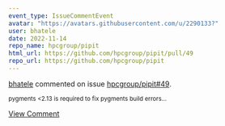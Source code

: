 ```yaml
---
event_type: IssueCommentEvent
avatar: "https://avatars.githubusercontent.com/u/2290133?"
user: bhatele
date: 2022-11-14
repo_name: hpcgroup/pipit
html_url: https://github.com/hpcgroup/pipit/pull/49
repo_url: https://github.com/hpcgroup/pipit
---
```


<a href='https://github.com/bhatele' target='_blank'>bhatele</a> commented on issue <a href='https://github.com/hpcgroup/pipit/pull/49' target='_blank'>hpcgroup/pipit#49</a>.

<small>pygments <2.13 is required to fix pygments build errors...</small>

<a href='https://github.com/hpcgroup/pipit/pull/49' target='_blank'>View Comment</a>
